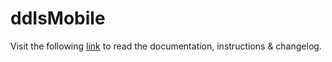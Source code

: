 # ddIsMobile

Visit the following [link](http://code.divandesign.biz/modx/ddismobile) to read the documentation, instructions & changelog.